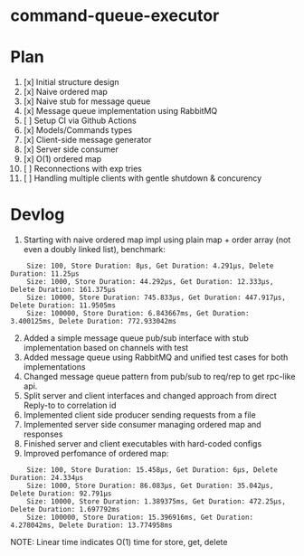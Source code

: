 # command-queue-executor

# Plan 

1. [x] Initial structure design
2. [x] Naive ordered map
3. [x] Naive stub for message queue
4. [x] Message queue implementation using RabbitMQ
5. [ ] Setup CI via Github Actions
6. [x] Models/Commands types
7. [x] Client-side message generator
8. [x] Server side consumer
9. [x] O(1) ordered map
10. [ ] Reconnections with exp tries
11. [ ] Handling multiple clients with gentle shutdown & concurency


# Devlog

1. Starting with naive ordered map impl using plain map + order array (not even a doubly linked list), benchmark:
```
    Size: 100, Store Duration: 8µs, Get Duration: 4.291µs, Delete Duration: 11.25µs
    Size: 1000, Store Duration: 44.292µs, Get Duration: 12.333µs, Delete Duration: 161.375µs
    Size: 10000, Store Duration: 745.833µs, Get Duration: 447.917µs, Delete Duration: 11.9505ms
    Size: 100000, Store Duration: 6.843667ms, Get Duration: 3.400125ms, Delete Duration: 772.933042ms
```
2. Added a simple message queue pub/sub interface with stub implementation based on channels with test
3. Added message queue using RabbitMQ and unified test cases for both implementations
4. Changed message queue pattern from pub/sub to req/rep to get rpc-like api.
5. Split server and client interfaces and changed approach from direct Reply-to to correlation id
6. Implemented client side producer sending requests from a file
7. Implemented server side consumer managing ordered map and responses
8. Finished server and client executables with hard-coded configs
9. Improved perfomance of ordered map:
```
    Size: 100, Store Duration: 15.458µs, Get Duration: 6µs, Delete Duration: 24.334µs
    Size: 1000, Store Duration: 86.083µs, Get Duration: 35.042µs, Delete Duration: 92.791µs
    Size: 10000, Store Duration: 1.389375ms, Get Duration: 472.25µs, Delete Duration: 1.697792ms
    Size: 100000, Store Duration: 15.396916ms, Get Duration: 4.278042ms, Delete Duration: 13.774958ms
```
NOTE: Linear time indicates O(1) time for store, get, delete